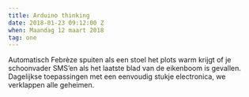```yaml
---
title: Arduino thinking
date: 2018-01-23 09:12:00 Z
when: Maandag 12 maart 2018
tag: one
---
```


Automatisch Febrèze spuiten als een stoel het plots warm krijgt of je schoonvader SMS’en als het laatste blad van de eikenboom is gevallen. Dagelijkse toepassingen met een eenvoudig stukje electronica, we verklappen alle geheimen.
